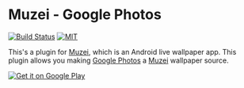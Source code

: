 # Muzei - Google Photos

[![Build Status][ci-badge]][ci-link]
[![MIT][license-badge]][license]

This's a plugin for [Muzei], which is an Android live wallpaper app. This plugin allows you making [Google Photos] a [Muzei] wallpaper source.

[![Get it on Google Play][play-badge]][play-link]

[ci-badge]: https://img.shields.io/cirrus/github/xinthink/muzei-photos/master?logo=cirrus-ci&style=for-the-badge
[ci-link]: https://cirrus-ci.com/github/xinthink/muzei-photos
[license-badge]: https://img.shields.io/github/license/xinthink/muzei-photos?style=for-the-badge
[license]: https://raw.githubusercontent.com/xinthink/muzei-photos/master/LICENSE
[play-badge]: https://play.google.com/intl/en_us/badges/images/generic/en_badge_web_generic.png
[play-link]: https://play.google.com/store/apps/details?id=com.xinthink.muzei.photos&pcampaignid=github
[Google Photos]: https://www.google.com/photos/about/
[Muzei]: http://muzei.co/
